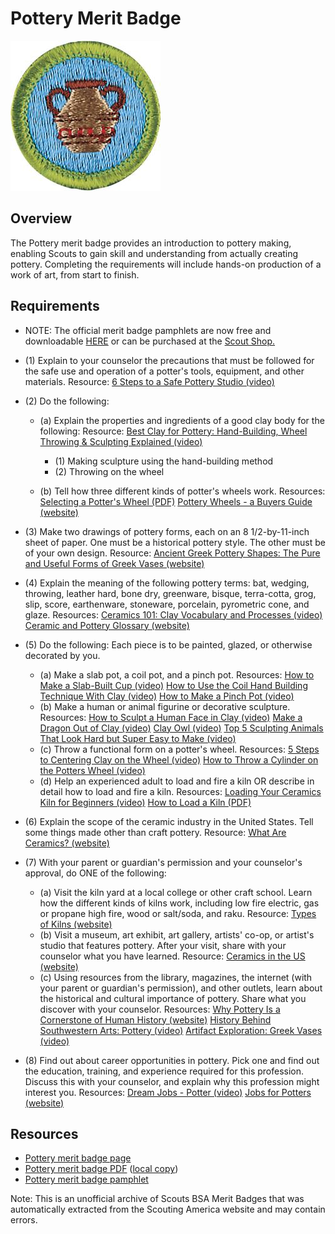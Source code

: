 

# Pottery Merit Badge

![Pottery Merit Badge](images/pottery-merit-badge.jpg)

## Overview



The Pottery merit badge provides an introduction to pottery making, enabling Scouts to gain skill and understanding from actually creating pottery. Completing the requirements will include hands-on production of a work of art, from start to finish.

## Requirements

* NOTE:  The official merit badge pamphlets are now free and downloadable  [HERE](https://filestore.scouting.org/filestore/Merit_Badge_ReqandRes/Pamphlets/Pottery.pdf) or can be purchased at the [Scout Shop.](https://www.scoutshop.org/)
* (1) Explain to your counselor the precautions that must be followed for the safe use and operation of a potter's tools, equipment, and other materials. Resource: [6 Steps to a Safe Pottery Studio (video)](https://youtu.be/6kH2KWwFW4w?si=cUxiSFBWOp3k5yA0)
* (2) Do the following:
    * (a) Explain the properties and ingredients of a good clay body for the following: Resource: [Best Clay for Pottery: Hand-Building, Wheel Throwing & Sculpting Explained (video)](https://youtu.be/d2l-Aup2QMM?si=WqEsE2JrVKcD5MIK)
        * (1) Making sculpture using the hand-building method
        * (2) Throwing on the wheel


    * (b) Tell how three different kinds of potter's wheels work. Resources: [Selecting a Potter's Wheel (PDF)](https://select.schoolspecialty.com/wcsstore/SSICatalogAssetStore/ideas-resources/V2182323.pdf) [Pottery Wheels - a Buyers Guide (website)](https://ceramic.school/pottery-wheels/)


* (3) Make two drawings of pottery forms, each on an 8 1/2-by-11-inch sheet of paper. One must be a historical pottery style. The other must be of your own design. Resource: [Ancient Greek Pottery Shapes: The Pure and Useful Forms of Greek Vases (website)](https://thedelphiguide.com/ancient-greek-pottery-shapes/)
* (4) Explain the meaning of the following pottery terms: bat, wedging, throwing, leather hard, bone dry, greenware, bisque, terra-cotta, grog, slip, score, earthenware, stoneware, porcelain, pyrometric cone, and glaze. Resources: [Ceramics 101: Clay Vocabulary and Processes (video)](https://youtu.be/OdUBdRI3Iyw?si=agyum4noQ3XJTzH7)  [Ceramic and Pottery Glossary (website)](https://lakesidepottery.com/HTML%20Text/Tips/A%20pottery%20glossary.htm)
* (5) Do the following: Each piece is to be painted, glazed, or otherwise decorated by you.
    * (a) Make a slab pot, a coil pot, and a pinch pot. Resources: [How to Make a Slab-Built Cup (video)](https://youtu.be/du2pWU4XlCk?si=fYc1HdnMT21PbSsr) [How to Use the Coil Hand Building Technique With Clay (video)](https://youtu.be/OdUBdRI3Iyw?si=PHYczPOJsfQ_9C38) [How to Make a Pinch Pot (video)](https://youtu.be/yCjClGmWHt4?si=WywL7M7feecMBBRV)
    * (b) Make a human or animal figurine or decorative sculpture. Resources: [How to Sculpt a Human Face in Clay (video)](https://youtu.be/zIe2V-AtIfQ?si=1CqS59GVptHlrq4e) [Make a Dragon Out of Clay (video)](https://youtu.be/8-8qc9HVIuc?si=u2wvvvGST9de2HzA) [Clay Owl (video)](https://youtu.be/-ngZTmN4PPs?si=6sCuAga1MoAgSqRi) [Top 5 Sculpting Animals That Look Hard but Super Easy to Make (video)](https://youtu.be/vtYWm2fdy1Q?si=KdT-_SaoAVEzRvgi)
    * (c) Throw a functional form on a potter's wheel. Resources: [5 Steps to Centering Clay on the Wheel (video)](https://youtu.be/5rGbj7JEAGI?si=2Rm_QlRq27ulOBNA) [How to Throw a Cylinder on the Potters Wheel (video)](https://youtu.be/I8OKU1hdTz8?si=cnPC0C2fSVEPGaD-)
    * (d) Help an experienced adult to load and fire a kiln OR describe in detail how to load and fire a kiln. Resources: [Loading Your Ceramics Kiln for Beginners (video)](https://youtu.be/RszdMD1WvwI?si=2yPatqCDUwON687Y) [How to Load a Kiln (PDF)](https://select.schoolspecialty.com/wcsstore/SSICatalogAssetStore/ideas-resources/V2182479.pdf)


* (6) Explain the scope of the ceramic industry in the United States. Tell some things made other than craft pottery. Resource: [What Are Ceramics? (website)](https://ceramics.org/about/what-are-ceramics/)
* (7) With your parent or guardian's permission and your counselor's approval, do ONE of the following:
    * (a) Visit the kiln yard at a local college or other craft school. Learn how the different kinds of kilns work, including low fire electric, gas or propane high fire, wood or salt/soda, and raku. Resource: [Types of Kilns (website)](https://www.kilncontrol.com/blog/types-of-kilns/)
    * (b) Visit a museum, art exhibit, art gallery, artists' co-op, or artist's studio that features pottery. After your visit, share with your counselor what you have learned. Resource: [Ceramics in the US (website)](https://ceramic.school/location/united-states/)
    * (c) Using resources from the library, magazines, the internet (with your parent or guardian's permission), and other outlets, learn about the historical and cultural importance of pottery. Share what you discover with your counselor. Resources: [Why Pottery Is a Cornerstone of Human History (website)](https://craftedinclay.com/history-culture/why-pottery-is-a-cornerstone-of-human-history/) [History Behind Southwestern Arts: Pottery (video)](https://youtu.be/DredVZ9901c?si=t1q5qHJoiZYXT1sZ) [Artifact Exploration: Greek Vases (video)](https://youtu.be/lEtUExELKWM?si=t-eV0aXrNOoIlyB5)


* (8) Find out about career opportunities in pottery. Pick one and find out the education, training, and experience required for this profession. Discuss this with your counselor, and explain why this profession might interest you. Resources: [Dream Jobs - Potter (video)](https://youtu.be/g6oEMTTDMj8?si=3zvLwHwlvCqg-bsP)  [Jobs for Potters (website)](https://interviewguy.com/jobs-for-potters/)


## Resources

- [Pottery merit badge page](https://www.scouting.org/merit-badges/pottery/)
- [Pottery merit badge PDF](https://filestore.scouting.org/filestore/Merit_Badge_ReqandRes/Pamphlets/Pottery.pdf) ([local copy](files/pottery-merit-badge.pdf))
- [Pottery merit badge pamphlet](https://www.scoutshop.org/mbp-4c-pottery-638107.html)

Note: This is an unofficial archive of Scouts BSA Merit Badges that was automatically extracted from the Scouting America website and may contain errors.
